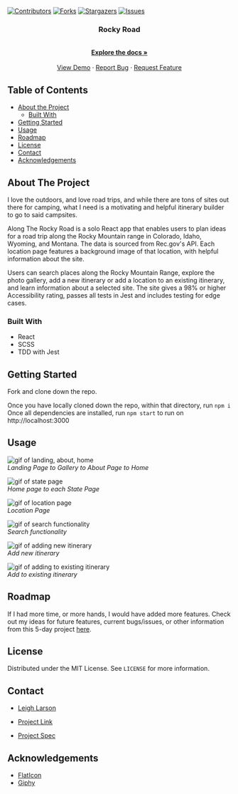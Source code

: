 [![Contributors][contributors-shield]][contributors-url]
[![Forks][forks-shield]][forks-url]
[![Stargazers][stars-shield]][stars-url]
[![Issues][issues-shield]][issues-url]

  <h3 align="center">Rocky Road</h3>

  <p align="center">
    <br />
    <a href="https://github.com/leighlars/rocky-road"><strong>Explore the docs »</strong></a>
    <br />
    <br />
    <a href="https://github.com/leighlars/rocky-road">View Demo</a>
    ·
    <a href="https://github.com/leighlars/rocky-road/issues">Report Bug</a>
    ·
    <a href="https://github.com/leighlars/rocky-road/issues">Request Feature</a>
  </p>
</p>

## Table of Contents

* [About the Project](#about-the-project)
  * [Built With](#built-with)
* [Getting Started](#getting-started)
* [Usage](#usage)
* [Roadmap](#roadmap)
* [License](#license)
* [Contact](#contact)
* [Acknowledgements](#acknowledgements)


<!-- ABOUT THE PROJECT -->
## About The Project

I love the outdoors, and love road trips, and while there are tons of sites out there for camping, what I need is a motivating and helpful itinerary builder to go to said campsites. 

Along The Rocky Road is a solo React app that enables users to plan ideas for a road trip along the Rocky Mountain range in Colorado, Idaho, Wyoming, and Montana. The data is sourced from Rec.gov's API. Each location page features a background image of that location, with helpful information about the site. 

Users can search places along the Rocky Mountain Range, explore the photo gallery, add a new itinerary or add a location to an existing itinerary, and learn information about a selected site. The site gives a 98% or higher Accessibility rating, passes all tests in Jest and includes testing for edge cases. 


### Built With

- React 
- SCSS
- TDD with Jest

## Getting Started

Fork and clone down the repo. 

Once you have locally cloned down the repo, within that directory, run 
`npm i`
Once all dependencies are installed, run
`npm start` to run on http://localhost:3000

## Usage

![gif of landing, about, home](./src/assets/galAbHome.gif)</br>
*Landing Page to Gallery to About Page to Home*

![gif of state page](./src/assets/home-allStates.gif)</br>
*Home page to each State Page*

![gif of location page](./src/assets/locPage.gif)</br>
*Location Page*

![gif of search functionality](./src/assets/search.gif)</br>
*Search functionality*

![gif of adding new itinerary](./src/assets/addLoc.gif)</br>
*Add new itinerary*

![gif of adding to existing itinerary](./src/assets/addExist.gif)</br>
*Add to existing itinerary*



## Roadmap

If I had more time, or more hands, I would have added more features. Check out my ideas for future features, current bugs/issues, or other information from this 5-day project [here](https://github.com/leighlars/rocky-road/issues).

## License

Distributed under the MIT License. See `LICENSE` for more information.

## Contact

- [Leigh Larson](https://github.com/leighlars)

- [Project Link](https://github.com/leighlars/rocky-road)
 
- [Project Spec](https://frontend.turing.io/projects/module-3/binary-challenge.html)


## Acknowledgements
* [FlatIcon](https://www.flaticon.com/home)
* [Giphy](https://giphy.com)


<!-- MARKDOWN LINKS & IMAGES -->
<!-- https://www.markdownguide.org/basic-syntax/#reference-style-links -->
[contributors-shield]: https://img.shields.io/github/contributors/leighlars/rocky-road.svg?style=flat-square
[contributors-url]: https://github.com/leighlars/rocky-road/graphs/contributors
[forks-shield]: https://img.shields.io/github/forks/leighlars/rocky-road.svg?style=flat-square
[forks-url]: https://github.com/leighlars/rocky-road/network/members
[stars-shield]: https://img.shields.io/github/stars/leighlars/rocky-road.svg?style=flat-square
[stars-url]: https://github.com/leighlars/rocky-road/stargazers
[issues-shield]: https://img.shields.io/github/issues/leighlars/rocky-road.svg?style=flat-square
[issues-url]: https://github.com/leighlars/rocky-road/issues
